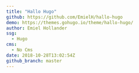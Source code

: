 ```yaml
---
title: "Hallo Hugo"
github: https://github.com/EmielH/hallo-hugo
demo: https://themes.gohugo.io/theme/hallo-hugo/
author: Emiel Hollander
ssg:
  - Hugo
cms:
  - No Cms
date: 2018-10-28T13:02:54Z
github_branch: master
---
```

